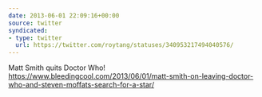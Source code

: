 ```yaml
---
date: 2013-06-01 22:09:16+00:00
source: twitter
syndicated:
- type: twitter
  url: https://twitter.com/roytang/statuses/340953217494040576/
---
```


Matt Smith quits Doctor Who! https://www.bleedingcool.com/2013/06/01/matt-smith-on-leaving-doctor-who-and-steven-moffats-search-for-a-star/